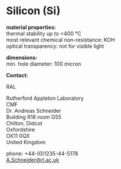 # Silicon (Si)

__material properties:__  
thermal stability up to	<400 °C  
most relevant chemical non-resistance:	KOH  
optical transparency:	not for visible light
	
__dimensions:__  	
min. hole diameter:	100 micron
<!--break-->
__Contact:__

RAL

Rutherford Appleton Laboratory  
CMF  
Dr. Andreas Schneider  
Building R18 room G55   
Chilton, Didcot  
Oxfordshire   
OX11 0QX   
United Kingdom

phone: +44-(0)1235-44-5178  
A.Schneider@rl.ac.uk